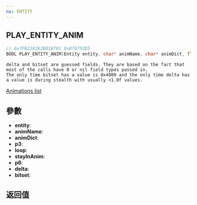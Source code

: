 ```yaml
---
ns: ENTITY
---
```

## PLAY_ENTITY_ANIM

```c
// 0x7FB218262B810701 0x878753D5
BOOL PLAY_ENTITY_ANIM(Entity entity, char* animName, char* animDict, float p3, BOOL loop, BOOL stayInAnim, BOOL p6, float delta, Any bitset);
```

```
delta and bitset are guessed fields. They are based on the fact that most of the calls have 0 or nil field types passed in.  
The only time bitset has a value is 0x4000 and the only time delta has a value is during stealth with usually <1.0f values.  
```

[Animations list](https://alexguirre.github.io/animations-list/)

## 參數
* **entity**: 
* **animName**: 
* **animDict**: 
* **p3**: 
* **loop**: 
* **stayInAnim**: 
* **p6**: 
* **delta**: 
* **bitset**: 

## 返回值
